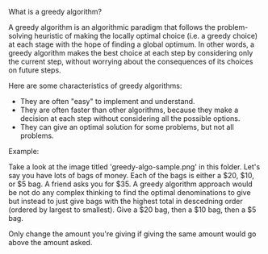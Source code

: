 What is a greedy algorithm?


A greedy algorithm is an algorithmic paradigm that follows the problem-solving heuristic of making the locally optimal choice (i.e. a greedy choice) at each stage with the hope of finding a global optimum. In other words, a greedy algorithm makes the best choice at each step by considering only the current step, without worrying about the consequences of its choices on future steps.

Here are some characteristics of greedy algorithms:

- They are often "easy" to implement and understand.
- They are often faster than other algorithms, because they make a decision at each step without considering all the possible options.
- They can give an optimal solution for some problems, but not all problems.

Example:

Take a look at the image titled 'greedy-algo-sample.png' in this folder.
Let's say you have lots of bags of money. Each of the bags is either a $20, $10, or $5 bag.
A friend asks you for $35.
A greedy algorithm approach would be not do any complex thinking to find the optimal denominations to give but instead to just give bags with the highest total in descedning order (ordered by largest to smallest).
Give a $20 bag, then a $10 bag, then a $5 bag.

Only change the amount you're giving if giving the same amount would go above the amount asked.
